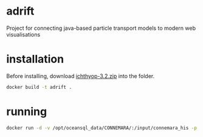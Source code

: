 # adrift
Project for connecting java-based particle transport models to modern web visualisations

# installation
Before installing, download [ichthyop-3.2.zip](http://www.ichthyop.org/) into the folder.

```bash
docker build -t adrift .
```

# running

```bash
docker run -d -v /opt/oceansql_data/CONNEMARA/:/input/connemara_his -p 80:5000 adrift
```


